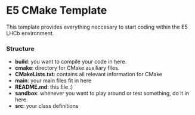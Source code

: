 # E5 CMake Template
This template provides everything neccesary to start coding within the E5 LHCb environment. 

### Structure
- **build**: you want to compile your code in here.
- **cmake**: directory for CMake auxiliary files.
- **CMakeLists.txt**: contains all relevant information for CMake
- **main**: your main files fit in here
- **README.md**: this file :)
- **sandbox**: whenever you want to play around or test something, do it in here.
- **src**: your class definitions

